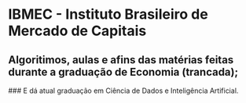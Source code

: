 # IBMEC - Instituto Brasileiro de Mercado de Capitais

## Algoritimos, aulas e afins das matérias feitas durante a graduação de Economia (trancada);
<Business Labs>
### E dá atual graduação em Ciência de Dados e Inteligência Artificial.
<Pensamento Computacional>
<Projeto de Ciência de Dados 1>

